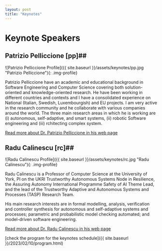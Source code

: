 ```yaml
---
layout: post
title: "Keynotes"
---
```

# Keynote Speakers

## Patrizio Pelliccione [pp]##

![Patrizio Pelliccione Profile]({{ site.baseurl }}/assets/keynotes/pp.jpg "Patrizio Pelliccione"){: .img-profile}

Patrizio Pelliccione have an academic and educational background in Software Engineering and Computer Science covering both solution-oriented and knowledge-oriented research. He have been working in different countries and contexts and I have a consolidated experience on National (Italian, Swedish, Luxembourgish) and EU projects. I am very active in the research community and he collaborate with various companies around the world.
The three main research areas in which he is working are (i) autonomous, self-adaptive, and smart systems​​, (ii) robotic Software engineering and (iii) rchitecting complex system.

[Read more about Dr. Patrizio Pelliccione in his web page](https://www.patriziopelliccione.com/)


## Radu Calinescu [rc]##


![Radu Calinescu Profile]({{ site.baseurl }}/assets/keynotes/rc.jpg "Radu Calinescu"){: .img-profile}


Radu Calinescu is a Professor of Computer Science at the University of York, PI on the UKRI Trustworthy Autonomous Systems Node in Resilience, the Assuring Autonomy International Programme Safety of AI Theme Lead, and the lead of the Trustworthy Adaptive and Autonomous Systems and Processes (TASP) Research Team.

His main research interests are in formal modelling, analysis, verification and controller synthesis for autonomous and self-adaptive systems and processes; parametric and probabilistic model checking automated;
and model-driven software engineering.

[Read more about Dr. Radu Calinescu in his web page](https://www-users.york.ac.uk/~rcc516/)


[check the program for the keynotes schedule]({{ site.baseurl }}/2023/02/10/program.html)


